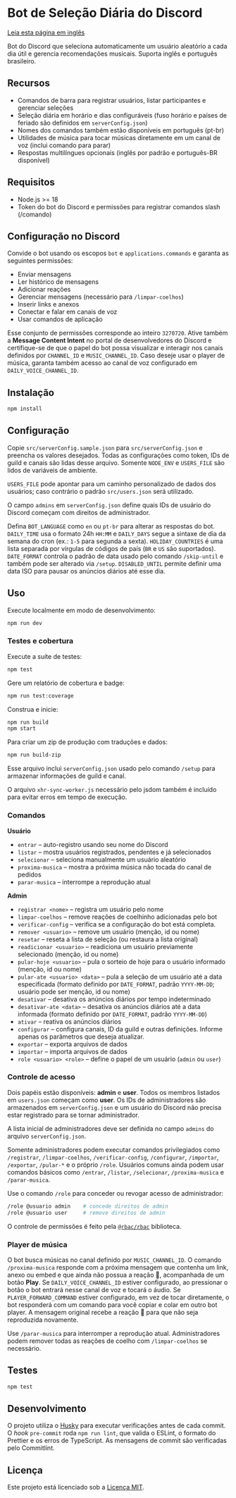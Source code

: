 # Bot de Seleção Diária do Discord
[Leia esta página em inglês](README.md)

Bot do Discord que seleciona automaticamente um usuário aleatório a cada dia útil e gerencia recomendações musicais. Suporta inglês e português brasileiro.

## Recursos

- Comandos de barra para registrar usuários, listar participantes e gerenciar seleções
- Seleção diária em horário e dias configuráveis (fuso horário e países de feriado são definidos em `serverConfig.json`)
- Nomes dos comandos também estão disponíveis em português (pt-br)
- Utilidades de música para tocar músicas diretamente em um canal de voz (inclui comando para parar)
- Respostas multilíngues opcionais (inglês por padrão e português-BR disponível)

## Requisitos

- Node.js >= 18
- Token do bot do Discord e permissões para registrar comandos slash (/comando)

## Configuração no Discord

Convide o bot usando os escopos `bot` e `applications.commands` e garanta as
seguintes permissões:

- Enviar mensagens
- Ler histórico de mensagens
- Adicionar reações
- Gerenciar mensagens (necessário para `/limpar-coelhos`)
- Inserir links e anexos
- Conectar e falar em canais de voz
- Usar comandos de aplicação

Esse conjunto de permissões corresponde ao inteiro `3270720`.
Ative também a **Message Content Intent** no portal de desenvolvedores do
Discord e certifique-se de que o papel do bot possa visualizar e interagir nos
canais definidos por `CHANNEL_ID` e `MUSIC_CHANNEL_ID`. Caso deseje usar o
player de música, garanta também acesso ao canal de voz configurado em
`DAILY_VOICE_CHANNEL_ID`.

## Instalação

```bash
npm install
```

## Configuração

Copie `src/serverConfig.sample.json` para `src/serverConfig.json` e
preencha os valores desejados. Todas as configurações como token,
IDs de guild e canais são lidas desse arquivo. Somente `NODE_ENV` e
`USERS_FILE` são lidos de variáveis de ambiente.

`USERS_FILE` pode apontar para um caminho personalizado de dados dos
usuários; caso contrário o padrão `src/users.json` será utilizado.

O campo `admins` em `serverConfig.json` define quais IDs de usuário do
Discord começam com direitos de administrador.


Defina `BOT_LANGUAGE` como `en` ou `pt-br` para alterar as respostas do bot. `DAILY_TIME` usa o formato 24h `HH:MM` e `DAILY_DAYS` segue a sintaxe de dia da semana do cron (ex.: `1-5` para segunda a sexta). `HOLIDAY_COUNTRIES` é uma lista separada por vírgulas de códigos de país (`BR` e `US` são suportados). `DATE_FORMAT` controla o padrão de data usado pelo comando `/skip-until` e também pode ser alterado via `/setup`.
`DISABLED_UNTIL` permite definir uma data ISO para pausar os anúncios diários até esse dia.

## Uso

Execute localmente em modo de desenvolvimento:

```bash
npm run dev
```

### Testes e cobertura

Execute a suíte de testes:

```bash
npm test
```

Gere um relatório de cobertura e badge:

```bash
npm run test:coverage
```

Construa e inicie:

```bash
npm run build
npm start
```

Para criar um zip de produção com traduções e dados:

```bash
npm run build-zip
```

Esse arquivo inclui `serverConfig.json` usado pelo comando `/setup` para armazenar informações de guild e canal.

O arquivo `xhr-sync-worker.js` necessário pelo jsdom também é incluído para evitar erros em tempo de execução.

### Comandos

**Usuário**

- `entrar` – auto-registro usando seu nome do Discord
- `listar` – mostra usuários registrados, pendentes e já selecionados
- `selecionar` – seleciona manualmente um usuário aleatório
- `proxima-musica` – mostra a próxima música não tocada do canal de pedidos
- `parar-musica` – interrompe a reprodução atual

**Admin**

- `registrar <nome>` – registra um usuário pelo nome
- `limpar-coelhos` – remove reações de coelhinho adicionadas pelo bot
- `verificar-config` – verifica se a configuração do bot está completa.
- `remover <usuario>` – remove um usuário (menção, id ou nome)
- `resetar` – reseta a lista de seleção (ou restaura a lista original)
- `readicionar <usuario>` – readiciona um usuário previamente selecionado (menção, id ou nome)
- `pular-hoje <usuario>` – pula o sorteio de hoje para o usuário informado (menção, id ou nome)
- `pular-ate <usuario> <data>` – pula a seleção de um usuário até a data especificada (formato definido por `DATE_FORMAT`, padrão `YYYY-MM-DD`; usuário pode ser menção, id ou nome)
- `desativar` – desativa os anúncios diários por tempo indeterminado
- `desativar-ate <data>` – desativa os anúncios diários até a data informada (formato definido por `DATE_FORMAT`, padrão `YYYY-MM-DD`)
- `ativar` – reativa os anúncios diários
- `configurar` – configura canais, ID da guild e outras definições. Informe apenas os parâmetros que deseja atualizar.
- `exportar` – exporta arquivos de dados
- `importar` – importa arquivos de dados
- `role <usuario> <role>` – define o papel de um usuário (`admin` ou `user`)


### Controle de acesso

Dois papéis estão disponíveis: **admin** e **user**. Todos os membros listados em `users.json` começam como **user**. Os IDs de administradores são armazenados em `serverConfig.json` e um usuário do Discord não precisa estar registrado para se tornar administrador.

A lista inicial de administradores deve ser definida no campo `admins` do arquivo `serverConfig.json`.

Somente administradores podem executar comandos privilegiados como `/registrar`, `/limpar-coelhos`, `/verificar-config`, `/configurar`, `/importar`, `/exportar`, `/pular-*` e o próprio `/role`. Usuários comuns ainda podem usar comandos básicos como `/entrar`, `/listar`, `/selecionar`, `/proxima-musica` e `/parar-musica`.

Use o comando `/role` para conceder ou revogar acesso de administrador:

```bash
/role @usuario admin    # concede direitos de admin
/role @usuario user     # remove direitos de admin
```

O controle de permissões é feito pela [`@rbac/rbac`](https://www.npmjs.com/package/@rbac/rbac) biblioteca.

### Player de música

O bot busca músicas no canal definido por `MUSIC_CHANNEL_ID`. O comando `/proxima-musica`
responde com a próxima mensagem que contenha um link, anexo ou embed e que ainda
não possua a reação 🐰, acompanhada de um botão **Play**. Se `DAILY_VOICE_CHANNEL_ID`
estiver configurado, ao pressionar o botão o bot entrará nesse canal de voz e tocará
o áudio. Se `PLAYER_FORWARD_COMMAND` estiver configurado, em vez de tocar diretamente,
o bot responderá com um comando para você copiar e colar em outro bot player. A
mensagem original recebe a reação 🐰 para que não seja reproduzida novamente.

Use `/parar-musica` para interromper a reprodução atual. Administradores podem
remover todas as reações de coelho com `/limpar-coelhos` se necessário.



## Testes

```bash
npm test
```

## Desenvolvimento

O projeto utiliza o [Husky](https://typicode.github.io/husky) para executar
verificações antes de cada commit. O *hook* `pre-commit` roda `npm run lint`,
que valida o ESLint, o formato do Prettier e os erros de TypeScript. As mensagens
de commit são verificadas pelo Commitlint.

## Licença

Este projeto está licenciado sob a [Licença MIT](LICENSE).
